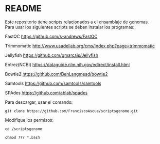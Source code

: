 # README

Este repositorio tiene scripts relacionados a el ensamblaje de genomas.
Para usar los siguientes scripts se deben instalar los programas:

FastQC 		https://github.com/s-andrews/FastQC 

Trimmomatic 	http://www.usadellab.org/cms/index.php?page=trimmomatic

Jellyfish 	https://github.com/gmarcais/Jellyfish

Entrez(NCBI) 	https://dataguide.nlm.nih.gov/edirect/install.html

Bowtie2 	https://github.com/BenLangmead/bowtie2

Samtools 	https://github.com/samtools/samtools

SPAdes 		https://github.com/ablab/spades

Para descargar, usar el comando:

```git clone https://github.com/FranciscoAscue/scriptsgenome.git```

Modifique los permisos: 

```cd /scriptsgenome```

```chmod 777 *.bash```


